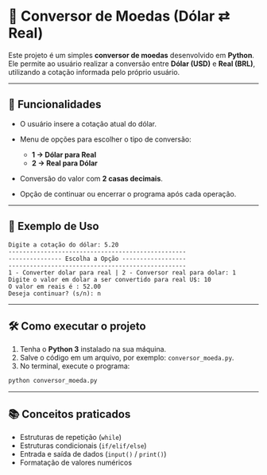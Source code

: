 
# 💱 Conversor de Moedas (Dólar ⇄ Real)

Este projeto é um simples **conversor de moedas** desenvolvido em **Python**.
Ele permite ao usuário realizar a conversão entre **Dólar (USD)** e **Real (BRL)**, utilizando a cotação informada pelo próprio usuário.

---

## 🚀 Funcionalidades

* O usuário insere a cotação atual do dólar.
* Menu de opções para escolher o tipo de conversão:

  * **1 → Dólar para Real**
  * **2 → Real para Dólar**
* Conversão do valor com **2 casas decimais**.
* Opção de continuar ou encerrar o programa após cada operação.

---

## 📌 Exemplo de Uso

```text
Digite a cotação do dólar: 5.20
--------------------------------------------------
--------------- Escolha a Opção ------------------
--------------------------------------------------
1 - Converter dolar para real | 2 - Conversor real para dolar: 1
Digite o valor em dolar a ser convertido para real U$: 10
O valor em reais é : 52.00
Deseja continuar? (s/n): n
```

---

## 🛠️ Como executar o projeto

1. Tenha o **Python 3** instalado na sua máquina.
2. Salve o código em um arquivo, por exemplo: `conversor_moeda.py`.
3. No terminal, execute o programa:

```bash
python conversor_moeda.py
```

---

## 📚 Conceitos praticados

* Estruturas de repetição (`while`)
* Estruturas condicionais (`if/elif/else`)
* Entrada e saída de dados (`input()` / `print()`)
* Formatação de valores numéricos


